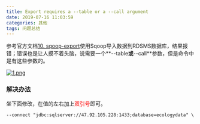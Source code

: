 ```yaml
---
title: Export requires a --table or a --call argument
date: 2019-07-16 11:03:59
categories: 其他
tags: 问题总结
---
```


参考官方文档[10. sqoop-export](http://sqoop.apache.org/docs/1.4.6/SqoopUserGuide.html#_failed_exports)使用Sqoop导入数据到RDSMS数据库，结果报错；错误也是让人摸不着头脑，说需要一个**--table**或**--call**参数，但是命令中是有这些参数的。

[![1.png](https://i.loli.net/2019/07/16/5d2d3f654bffa92187.png)](https://i.loli.net/2019/07/16/5d2d3f654bffa92187.png)

### 解决办法

坐下面修改，在值的左右加上<font color="red">双引号</font>即可。

```xml
--connect "jdbc:sqlserver://47.92.105.228:1433;database=ecologydata" \
```
